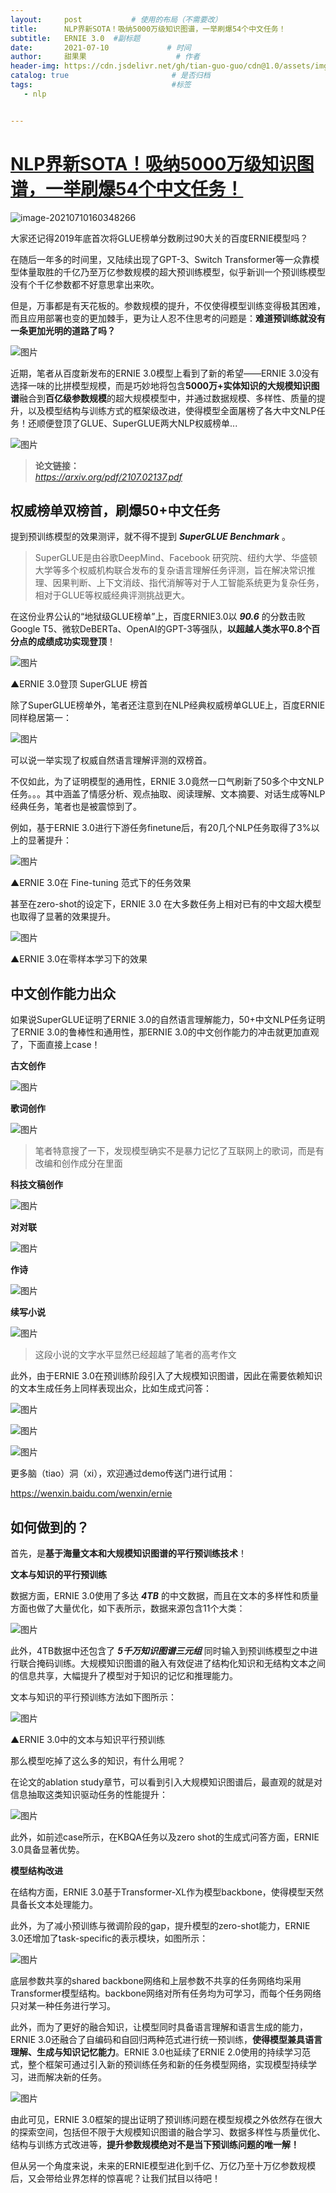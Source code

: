 ```yaml
---
layout:     post           # 使用的布局（不需要改）
title:      NLP界新SOTA！吸纳5000万级知识图谱，一举刷爆54个中文任务！
subtitle:   ERNIE 3.0  #副标题
date:       2021-07-10             # 时间
author:     甜果果                    # 作者
header-img: https://cdn.jsdelivr.net/gh/tian-guo-guo/cdn@1.0/assets/img/post-bg-coffee.jpeg    #背景图片
catalog: true                       # 是否归档
tags:                               #标签
   - nlp


---
```






# [NLP界新SOTA！吸纳5000万级知识图谱，一举刷爆54个中文任务！](https://mp.weixin.qq.com/s/SN-x5GpORM2KwnhvVthStg)

![image-20210710160348266](https://cdn.jsdelivr.net/gh/tian-guo-guo/cdn@master/assets/picgoimg/20210710160422.png)



大家还记得2019年底首次将GLUE榜单分数刷过90大关的百度ERNIE模型吗？

在随后一年多的时间里，又陆续出现了GPT-3、Switch Transformer等一众靠模型体量取胜的千亿乃至万亿参数规模的超大预训练模型，似乎新训一个预训练模型没有个千亿参数都不好意思拿出来吹。

但是，万事都是有天花板的。参数规模的提升，不仅使得模型训练变得极其困难，而且应用部署也变的更加棘手，更为让人忍不住思考的问题是：**难道预训练就没有一条更加光明的道路了吗？**

![图片](https://cdn.jsdelivr.net/gh/tian-guo-guo/cdn@master/assets/picgoimg/20210710160436.png)

近期，笔者从百度新发布的ERNIE 3.0模型上看到了新的希望——ERNIE 3.0没有选择一味的比拼模型规模，而是巧妙地将包含**5000万+实体知识的大规模知识图谱**融合到**百亿级参数规模**的超大规模模型中，并通过数据规模、多样性、质量的提升，以及模型结构与训练方式的框架级改进，使得模型全面屠榜了各大中文NLP任务！还顺便登顶了GLUE、SuperGLUE两大NLP权威榜单...

![图片](https://cdn.jsdelivr.net/gh/tian-guo-guo/cdn@master/assets/picgoimg/20210710160445.png)

> **论文链接：**  
> _https://arxiv.org/pdf/2107.02137.pdf_

权威榜单双榜首，刷爆50+中文任务
-----------------

提到预训练模型的效果测评，就不得不提到 _**SuperGLUE Benchmark**_ 。

> SuperGLUE是由谷歌DeepMind、Facebook 研究院、纽约大学、华盛顿大学等多个权威机构联合发布的复杂语言理解任务评测，旨在解决常识推理、因果判断、上下文消歧、指代消解等对于人工智能系统更为复杂任务，相对于GLUE等权威经典评测挑战更大。

在这份业界公认的“地狱级GLUE榜单”上，百度ERNIE3.0以 _**90.6**_ 的分数击败Google T5、微软DeBERTa、OpenAI的GPT-3等强队，**以超越人类水平0.8个百分点的成绩成功实现登顶**！

![图片](https://cdn.jsdelivr.net/gh/tian-guo-guo/cdn@master/assets/picgoimg/20210710160508.png)

▲ERNIE 3.0登顶 SuperGLUE 榜首

除了SuperGLUE榜单外，笔者还注意到在NLP经典权威榜单GLUE上，百度ERNIE同样稳居第一：

![图片](https://cdn.jsdelivr.net/gh/tian-guo-guo/cdn@master/assets/picgoimg/20210710160516.png)

可以说一举实现了权威自然语言理解评测的双榜首。

不仅如此，为了证明模型的通用性，ERNIE 3.0竟然一口气刷新了50多个中文NLP任务。。。其中涵盖了情感分析、观点抽取、阅读理解、文本摘要、对话生成等NLP经典任务，笔者也是被震惊到了。

例如，基于ERNIE 3.0进行下游任务finetune后，有20几个NLP任务取得了3%以上的显著提升：

![图片](https://cdn.jsdelivr.net/gh/tian-guo-guo/cdn@master/assets/picgoimg/20210710160530.png)

▲ERNIE 3.0在 Fine-tuning 范式下的任务效果

甚至在zero-shot的设定下，ERNIE 3.0 在大多数任务上相对已有的中文超大模型也取得了显著的效果提升。

![图片](https://cdn.jsdelivr.net/gh/tian-guo-guo/cdn@master/assets/picgoimg/20210710160546.png)

▲ERNIE 3.0在零样本学习下的效果

中文创作能力出众
--------

如果说SuperGLUE证明了ERNIE 3.0的自然语言理解能力，50+中文NLP任务证明了ERNIE 3.0的鲁棒性和通用性，那ERNIE 3.0的中文创作能力的冲击就更加直观了，下面直接上case！

**古文创作**

![图片](https://cdn.jsdelivr.net/gh/tian-guo-guo/cdn@master/assets/picgoimg/20210710160555.png)

**歌词创作**

![图片](https://cdn.jsdelivr.net/gh/tian-guo-guo/cdn@master/assets/picgoimg/20210710160611.png)

> 笔者特意搜了一下，发现模型确实不是暴力记忆了互联网上的歌词，而是有改编和创作成分在里面

**科技文稿创作**

![图片](https://cdn.jsdelivr.net/gh/tian-guo-guo/cdn@master/assets/picgoimg/20210710160621.png)

**对对联**

![图片](https://cdn.jsdelivr.net/gh/tian-guo-guo/cdn@master/assets/picgoimg/20210710160628.png)

**作诗**

![图片](https://cdn.jsdelivr.net/gh/tian-guo-guo/cdn@master/assets/picgoimg/20210710160637.png)

**续写小说**

![图片](https://cdn.jsdelivr.net/gh/tian-guo-guo/cdn@master/assets/picgoimg/20210710160648.png)

> 这段小说的文字水平显然已经超越了笔者的高考作文

此外，由于ERNIE 3.0在预训练阶段引入了大规模知识图谱，因此在需要依赖知识的文本生成任务上同样表现出众，比如生成式问答：

![图片](https://cdn.jsdelivr.net/gh/tian-guo-guo/cdn@master/assets/picgoimg/20210710160703.png)

![图片](https://cdn.jsdelivr.net/gh/tian-guo-guo/cdn@master/assets/picgoimg/20210710160927.png)

![图片](https://cdn.jsdelivr.net/gh/tian-guo-guo/cdn@master/assets/picgoimg/20210710160933.png)

更多脑（tiao）洞（xi），欢迎通过demo传送门进行试用：

https://wenxin.baidu.com/wenxin/ernie

如何做到的？
------

首先，是**基于海量文本和大规模知识图谱的平行预训练技术**！

**文本与知识的平行预训练**

数据方面，ERNIE 3.0使用了多达 _**4TB**_ 的中文数据，而且在文本的多样性和质量方面也做了大量优化，如下表所示，数据来源包含11个大类：

![图片](https://cdn.jsdelivr.net/gh/tian-guo-guo/cdn@master/assets/picgoimg/20210710160720.png)

此外，4TB数据中还包含了 _**5千万知识图谱三元组**_ 同时输入到预训练模型之中进行联合掩码训练。大规模知识图谱的融入有效促进了结构化知识和无结构文本之间的信息共享，大幅提升了模型对于知识的记忆和推理能力。

文本与知识的平行预训练方法如下图所示：

![图片](https://cdn.jsdelivr.net/gh/tian-guo-guo/cdn@master/assets/picgoimg/20210710160728.png)

▲ERNIE 3.0中的文本与知识平行预训练

那么模型吃掉了这么多的知识，有什么用呢？

在论文的ablation study章节，可以看到引入大规模知识图谱后，最直观的就是对信息抽取这类知识驱动任务的性能提升：

![图片](https://cdn.jsdelivr.net/gh/tian-guo-guo/cdn@master/assets/picgoimg/20210710160737.png)

此外，如前述case所示，在KBQA任务以及zero shot的生成式问答方面，ERNIE 3.0具备显著优势。

**模型结构改进**

在结构方面，ERNIE 3.0基于Transformer-XL作为模型backbone，使得模型天然具备长文本处理能力。

此外，为了减小预训练与微调阶段的gap，提升模型的zero-shot能力，ERNIE 3.0还增加了task-specific的表示模块，如图所示：

![图片](https://cdn.jsdelivr.net/gh/tian-guo-guo/cdn@master/assets/picgoimg/20210710160745.png)

底层参数共享的shared backbone网络和上层参数不共享的任务网络均采用Transformer模型结构。backbone网络对所有任务均为可学习，而每个任务网络只对某一种任务进行学习。

此外，而为了更好的融合知识，让模型同时具备语言理解和语言生成的能力，ERNIE 3.0还融合了自编码和自回归两种范式进行统一预训练，**使得模型兼具语言理解、生成与知识记忆能力**。ERNIE 3.0也延续了ERNIE 2.0使用的持续学习范式，整个框架可通过引入新的预训练任务和新的任务模型网络，实现模型持续学习，进而解决新的任务。

![图片](https://cdn.jsdelivr.net/gh/tian-guo-guo/cdn@master/assets/picgoimg/20210710160756.png)

由此可见，ERNIE 3.0框架的提出证明了预训练问题在模型规模之外依然存在很大的探索空间，包括但不限于大规模知识图谱的融合学习、数据多样性与质量优化、结构与训练方式改进等，**提升参数规模绝对不是当下预训练问题的唯一解！**

但从另一个角度来说，未来的ERNIE模型进化到千亿、万亿乃至十万亿参数规模后，又会带给业界怎样的惊喜呢？让我们拭目以待吧！
